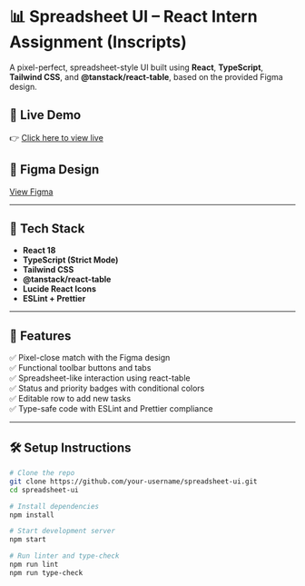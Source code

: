 # 📊 Spreadsheet UI – React Intern Assignment (Inscripts)

A pixel-perfect, spreadsheet-style UI built using **React**, **TypeScript**, **Tailwind CSS**, and **@tanstack/react-table**, based on the provided Figma design.

## 🚀 Live Demo

👉 [Click here to view live](https://your-live-url.vercel.app)

## 🔗 Figma Design

[View Figma](https://www.figma.com/design/3nywpu5sz45RrCmwe68QZP/Intern-Design-Assigment?node-id=2-2535&t=DJGGMt8I4fiZjoIB-1)

---

## 🧰 Tech Stack

- **React 18**
- **TypeScript (Strict Mode)**
- **Tailwind CSS**
- **@tanstack/react-table**
- **Lucide React Icons**
- **ESLint + Prettier**

---

## 🎯 Features

✅ Pixel-close match with the Figma design  
✅ Functional toolbar buttons and tabs  
✅ Spreadsheet-like interaction using react-table  
✅ Status and priority badges with conditional colors  
✅ Editable row to add new tasks  
✅ Type-safe code with ESLint and Prettier compliance  

---

## 🛠 Setup Instructions

```bash
# Clone the repo
git clone https://github.com/your-username/spreadsheet-ui.git
cd spreadsheet-ui

# Install dependencies
npm install

# Start development server
npm start

# Run linter and type-check
npm run lint
npm run type-check
